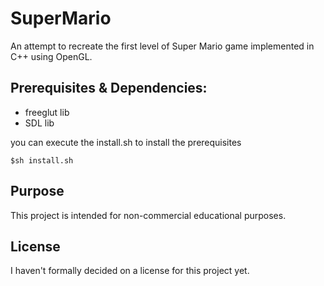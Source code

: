 # SuperMario
An attempt to recreate the first level of Super Mario game implemented in C++ using OpenGL.

## Prerequisites & Dependencies:
- freeglut lib 
- SDL lib

you can execute the install.sh to install the prerequisites
```
$sh install.sh
```
## Purpose
This project is intended for non-commercial educational purposes.

## License
I haven't formally decided on a license for this project yet.

